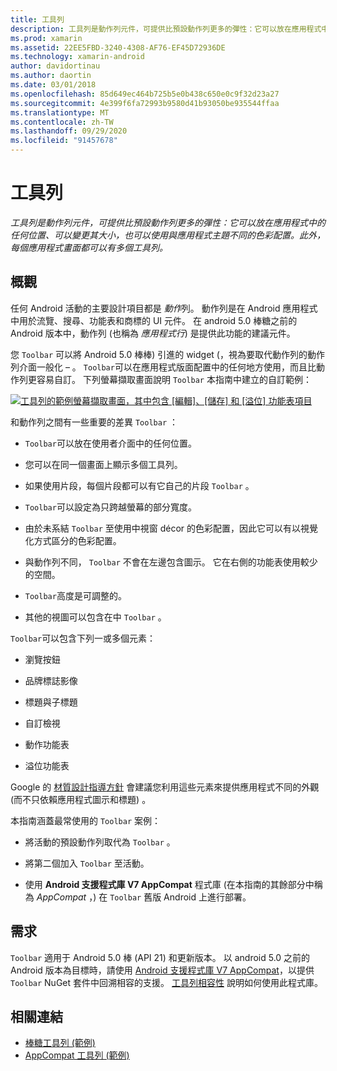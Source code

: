 ```yaml
---
title: 工具列
description: 工具列是動作列元件，可提供比預設動作列更多的彈性：它可以放在應用程式中的任何位置、可以變更其大小，也可以使用與應用程式主題不同的色彩配置。 此外，每個應用程式畫面都可以有多個工具列。
ms.prod: xamarin
ms.assetid: 22EE5FBD-3240-4308-AF76-EF45D72936DE
ms.technology: xamarin-android
author: davidortinau
ms.author: daortin
ms.date: 03/01/2018
ms.openlocfilehash: 85d649ec464b725b5e0b438c650e0c9f32d23a27
ms.sourcegitcommit: 4e399f6fa72993b9580d41b93050be935544ffaa
ms.translationtype: MT
ms.contentlocale: zh-TW
ms.lasthandoff: 09/29/2020
ms.locfileid: "91457678"
---
```

# <a name="toolbar"></a>工具列

_工具列是動作列元件，可提供比預設動作列更多的彈性：它可以放在應用程式中的任何位置、可以變更其大小，也可以使用與應用程式主題不同的色彩配置。此外，每個應用程式畫面都可以有多個工具列。_

## <a name="overview"></a>概觀

任何 Android 活動的主要設計項目都是 *動作*列。 動作列是在 Android 應用程式中用於流覽、搜尋、功能表和商標的 UI 元件。 在 android 5.0 棒糖之前的 Android 版本中，動作列 (也稱為 *應用程式行*) 是提供此功能的建議元件。 

您 `Toolbar` 可以將 Android 5.0 棒棒) 引進的 widget (，視為要取代動作列的動作列介面一般化 &ndash; 。 `Toolbar`可以在應用程式版面配置中的任何地方使用，而且比動作列更容易自訂。 下列螢幕擷取畫面說明 `Toolbar` 本指南中建立的自訂範例： 

[![工具列的範例螢幕擷取畫面，其中包含 [編輯]、[儲存] 和 [溢位] 功能表項目](images/01-toolbar-sml.png)](images/01-toolbar.png#lightbox)

和動作列之間有一些重要的差異 `Toolbar` ： 

- `Toolbar`可以放在使用者介面中的任何位置。

- 您可以在同一個畫面上顯示多個工具列。

- 如果使用片段，每個片段都可以有它自己的片段 `Toolbar` 。 

- `Toolbar`可以設定為只跨越螢幕的部分寬度。 

- 由於未系結 `Toolbar` 至使用中視窗 décor 的色彩配置，因此它可以有以視覺化方式區分的色彩配置。 

- 與動作列不同， `Toolbar` 不會在左邊包含圖示。 它在右側的功能表使用較少的空間。 

- `Toolbar`高度是可調整的。 

- 其他的視圖可以包含在中 `Toolbar` 。 

`Toolbar`可以包含下列一或多個元素： 

- 瀏覽按鈕

- 品牌標誌影像

- 標題與子標題

- 自訂檢視

- 動作功能表

- 溢位功能表

Google 的 [材質設計指導方針](https://material.google.com/) 會建議您利用這些元素來提供應用程式不同的外觀 (而不只依賴應用程式圖示和標題) 。 

本指南涵蓋最常使用的 `Toolbar` 案例：

- 將活動的預設動作列取代為 `Toolbar` 。 

- 將第二個加入 `Toolbar` 至活動。

- 使用 **Android 支援程式庫 V7 AppCompat** 程式庫 (在本指南的其餘部分中稱為 *AppCompat* ，) 在   `Toolbar` 舊版 Android 上進行部署。 

## <a name="requirements"></a>需求

`Toolbar` 適用于 Android 5.0 棒 (API 21) 和更新版本。 以 android 5.0 之前的 Android 版本為目標時，請使用 [Android 支援程式庫 V7 AppCompat](https://www.nuget.org/packages/Xamarin.Android.Support.v7.AppCompat/)，以提供 `Toolbar` NuGet 套件中回溯相容的支援。 
[工具列相容性](~/android/user-interface/controls/tool-bar/toolbar-compatibility.md) 說明如何使用此程式庫。 

## <a name="related-links"></a>相關連結

- [棒糖工具列 (範例) ](/samples/xamarin/monodroid-samples/android50-toolbar)
- [AppCompat 工具列 (範例) ](/samples/xamarin/monodroid-samples/supportv7-appcompat-toolbar)